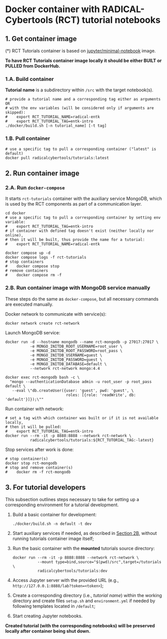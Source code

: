 # Docker container with RADICAL-Cybertools (RCT) tutorial notebooks

## 1. Get container image

(*) RCT Tutorials container is based on 
[jupyter/minimal-notebook](https://github.com/jupyter/docker-stacks) image.

**To have RCT Tutorials container image locally it should be either BUILT or 
PULLED from DockerHub.**

### 1.A. Build container

**Tutorial name** is a subdirectory within `/src` with the target notebook(s).

```shell
# provide a tutorial name and a corresponding tag either as arguments OR 
# with the env variables (will be considered only if arguments are skipped):
#    export RCT_TUTORIAL_NAME=radical-entk
#    export RCT_TUTORIAL_TAG=entk-intro
./docker/build.sh [-n tutorial_name] [-t tag]
```

### 1.B. Pull container

```shell
# use a specific tag to pull a corresponding container ("latest" is default)
docker pull radicalcybertools/tutorials:latest
```

## 2. Run container image

### 2.A. Run `docker-compose`

It starts `rct-tutorials` container with the auxiliary service MongoDB,
which is used by the RCT components as part of a communication layer.

```shell
cd docker
# use a specific tag to pull a corresponding container by setting env variable:
#    export RCT_TUTORIAL_TAG=entk-intro
# if container with defined tag doesn't exist (neither locally nor online),
# then it will be built, thus provide the name for a tutorial:
#    export RCT_TUTORIAL_NAME=radical-entk

docker compose up -d
docker compose logs -f rct-tutorials
# stop containers
#    docker compose stop
# remove containers
#    docker compose rm -f
```

### 2.B. Run container image with MongoDB service manually

These steps do the same as `docker-compose`, but all necessary commands are
executed manually.

Docker network to communicate with service(s):

```shell
docker network create rct-network
```

Launch MongoDB service:

```shell
docker run -d --hostname mongodb --name rct-mongodb -p 27017:27017 \
           -e MONGO_INITDB_ROOT_USERNAME=root_user \
           -e MONGO_INITDB_ROOT_PASSWORD=root_pass \
           -e MONGO_INITDB_USERNAME=guest \
           -e MONGO_INITDB_PASSWORD=guest \
           -e MONGO_INITDB_DATABASE=default \
           --network rct-network mongo:4.4
```
```shell
docker exec rct-mongodb bash -c \
  "mongo --authenticationDatabase admin -u root_user -p root_pass default \
   --eval \"db.createUser({user: 'guest', pwd: 'guest', \
                           roles: [{role: 'readWrite', db: 'default'}]});\""
```

Run container with network:

```shell
# set a tag with which container was built or if it is not available locally, 
# then it will be pulled:
#    export RCT_TUTORIAL_TAG=entk-intro
docker run --rm -it -p 8888:8888 --network rct-network \
           radicalcybertools/tutorials:${RCT_TUTORIAL_TAG:-latest}
```

Stop services after work is done:

```shell
# stop container(s)
docker stop rct-mongodb
# stop and remove container(s)
#    docker rm -f rct-mongodb
```

## 3. For tutorial developers

This subsection outlines steps necessary to take for setting up a corresponding 
environment for a tutorial development.

1. Build a basic container for development:

       ./docker/build.sh -n default -t dev

2. Start auxiliary services if needed, as described in 
   [Section 2B](#2b-run-container-image-with-mongodb-service-manually), 
   without running tutorials container image itself;
3. Run the basic container with the **mounted** tutorials source directory:

       docker run --rm -it -p 8888:8888 --network rct-network \
                  --mount type=bind,source="$(pwd)/src",target=/tutorials \
                  radicalcybertools/tutorials:dev

4. Access Jupyter server with the provided URL 
   (e.g., `http://127.0.0.1:8888/lab?token=<token>`);
5. Create a corresponding directory (i.e., _tutorial name_) within the working 
   directory and create files `setup.sh` and `environment.yml` if needed by 
   following templates located in `/default`;
6. Start creating Jupyter notebooks.

**Created tutorial (with the corresponding notebooks) will be preserved locally 
after container being shut down.**


